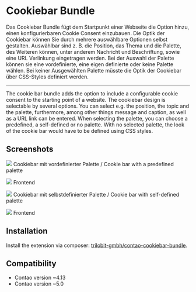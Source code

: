 Cookiebar Bundle
================

Das Cookiebar Bundle fügt dem Startpunkt einer Webseite die Option hinzu, einen konfigurierbaren Cookie Consent einzubauen. Die Optik der Cookiebar können Sie durch mehrere auswählbare Optionen selbst gestalten. Auswählbar sind z. B. die Position, das Thema und die Palette, des Weiteren können, unter anderem Nachricht und Beschriftung, sowie eine URL Verlinkung eingetragen werden. Bei der Auswahl der Palette können sie eine vordefinierte, eine eigen definierte oder keine Palette wählen. Bei keiner Ausgewählten Palette müsste die Optik der Cookiebar über CSS-Styles definiert werden.

---

The cookie bar bundle adds the option to include a configurable cookie consent to the starting point of a website. The cookiebar design is selectable by several options. You can select e.g. the position, the topic and the palette, furthermore, among other things message and caption, as well as a URL link can be entered. When selecting the palette, you can choose a predefined, a self-defined or no palette. With no selected palette, the look of the cookie bar would have to be defined using CSS styles.


Screenshots
-----------

![](docs/images/defined_palette_backend.png)
Cookiebar mit vordefinierter Palette / Cookie bar with a predefined palette

![](docs/images/defined_palette_frontend.png)
Frontend

![](docs/images/self-defined_palette_backend.png)
Cookiebar mit selbstdefinierter Palette / Cookie bar with self-defined palette

![](docs/images/self-defined_palette_frontend.png)
Frontend


Installation
------------

Install the extension via composer: [trilobit-gmbh/contao-cookiebar-bundle](https://packagist.org/packages/trilobit-gmbh/contao-cookiebar-bundle).


Compatibility
-------------

- Contao version ~4.13
- Contao version ~5.0
